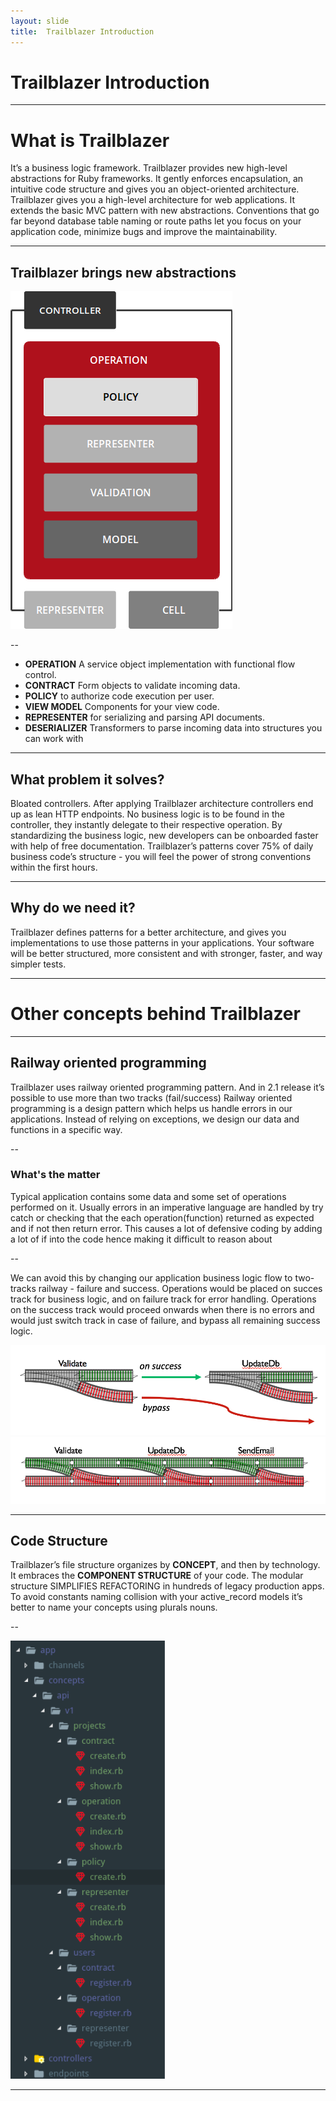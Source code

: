 ```yaml
---
layout: slide
title:  Trailblazer Introduction
---
```


# Trailblazer Introduction

---

# What is Trailblazer

It’s a business logic framework.
Trailblazer provides new high-level abstractions for Ruby frameworks. It gently enforces encapsulation, an intuitive code structure and gives you an object-oriented architecture.
Trailblazer gives you a high-level architecture for web applications. It extends the basic MVC pattern with new abstractions. Conventions that go far beyond database table naming or route paths let you focus on your application code, minimize bugs and improve the maintainability.


---

## Trailblazer brings new abstractions

![](/assets/images/trailblazer/operation-abstractions.png)

--

- **OPERATION** A service object implementation with functional flow control.
- **CONTRACT** Form objects to validate incoming data.
- **POLICY** to authorize code execution per user.
- **VIEW MODEL** Components for your view code.
- **REPRESENTER** for serializing and parsing API documents.
- **DESERIALIZER** Transformers to parse incoming data into structures you can work with

---

## What problem it solves?

Bloated controllers.
After applying Trailblazer architecture controllers end up as lean HTTP endpoints. No business logic is to be found in the controller, they instantly delegate to their respective operation. By standardizing the business logic, new developers can be onboarded faster with help of free documentation. Trailblazer’s patterns cover 75% of daily business code’s structure - you will feel the power of strong conventions within the first hours.

---

## Why do we need it?

Trailblazer defines patterns for a better architecture, and gives you implementations to use those patterns in your applications. Your software will be better structured, more consistent and with stronger, faster, and way simpler tests.

---

# Other concepts behind Trailblazer

---

## Railway oriented programming

Trailblazer uses railway oriented programming pattern. And in 2.1 release it’s possible to use more than two tracks (fail/success)
Railway oriented programming is a design pattern which helps us handle errors in our applications. Instead of relying on exceptions, we design our data and functions in a specific way.

--

### What's the matter

Typical application contains some data and some set of operations performed on it. Usually errors in an imperative language are handled by try catch or checking that the each operation(function) returned as expected and if not then return error. This causes a lot of defensive coding by adding a lot of if into the code hence making it difficult to reason about

--

We can avoid this by changing our application business logic flow to two-tracks railway - failure and success. Operations would be placed on succes track for business logic, and on failure track for error handling. Operations on the success track would proceed onwards when there is no errors and would just switch track in case of failure, and bypass all remaining success logic.

![](/assets/images/trailblazer/railway-2.png)
![](/assets/images/trailblazer/railway-1.png)

---

## Code Structure

Trailblazer’s file structure organizes by **CONCEPT**, and then by technology. It embraces the **COMPONENT STRUCTURE** of your code. The modular structure SIMPLIFIES REFACTORING in hundreds of legacy production apps. To avoid constants naming collision with your active_record models it’s better to name your concepts using plurals nouns.

--

![](/assets/images/trailblazer/code-structure.png)

---
